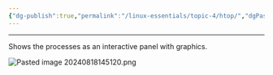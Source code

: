 ```yaml
---
{"dg-publish":true,"permalink":"/linux-essentials/topic-4/htop/","dgPassFrontmatter":true}
---
```


---
Shows the processes as an interactive panel with graphics.

![Pasted image 20240818145120.png](/img/user/Linux%20Essentials/Topic%204/Topic4%20reference%20images/Pasted%20image%2020240818145120.png)
